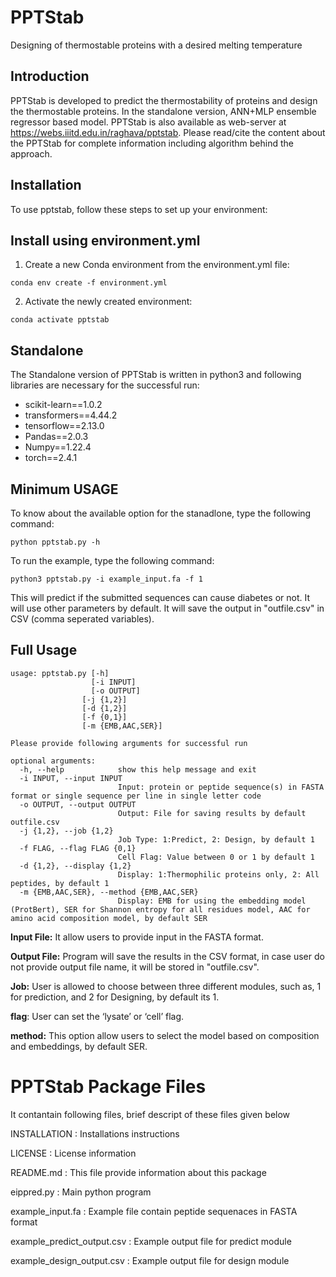 # **PPTStab**
Designing of thermostable proteins with a desired melting temperature
## Introduction
PPTStab is developed to predict the thermostability of proteins and design the thermostable proteins. In the standalone version, ANN+MLP ensemble regressor based model.
PPTStab is also available as web-server at https://webs.iiitd.edu.in/raghava/pptstab. Please read/cite the content about the PPTStab for complete information including algorithm behind the approach.

## Installation
To use pptstab, follow these steps to set up your environment:

## Install using environment.yml

1. Create a new Conda environment from the environment.yml file:

```
conda env create -f environment.yml
```
2. Activate the newly created environment:
```
conda activate pptstab
```

## Standalone
The Standalone version of PPTStab is written in python3 and following libraries are necessary for the successful run:
- scikit-learn==1.0.2
- transformers==4.44.2
- tensorflow==2.13.0
- Pandas==2.0.3
- Numpy==1.22.4
- torch==2.4.1

## Minimum USAGE
To know about the available option for the stanadlone, type the following command:
```
python pptstab.py -h
```
To run the example, type the following command:
```
python3 pptstab.py -i example_input.fa -f 1
```
This will predict if the submitted sequences can cause diabetes or not. It will use other parameters by default. It will save the output in "outfile.csv" in CSV (comma seperated variables).

## Full Usage
```
usage: pptstab.py [-h] 
                  [-i INPUT]
                  [-o OUTPUT]
                [-j {1,2}]
                [-d {1,2}]
    	        [-f {0,1}]
                [-m {EMB,AAC,SER}]

```
```
Please provide following arguments for successful run

optional arguments:
  -h, --help            show this help message and exit
  -i INPUT, --input INPUT
                        Input: protein or peptide sequence(s) in FASTA format or single sequence per line in single letter code
  -o OUTPUT, --output OUTPUT
                        Output: File for saving results by default outfile.csv
  -j {1,2}, --job {1,2}
                        Job Type: 1:Predict, 2: Design, by default 1
  -f FLAG, --flag FLAG {0,1} 
                        Cell Flag: Value between 0 or 1 by default 1
  -d {1,2}, --display {1,2}
                        Display: 1:Thermophilic proteins only, 2: All peptides, by default 1
  -m {EMB,AAC,SER}, --method {EMB,AAC,SER}
                        Display: EMB for using the embedding model (ProtBert), SER for Shannon entropy for all residues model, AAC for amino acid composition model, by default SER

```

**Input File:** It allow users to provide input in the FASTA format.

**Output File:** Program will save the results in the CSV format, in case user do not provide output file name, it will be stored in "outfile.csv".

**Job:** User is allowed to choose between three different modules, such as, 1 for prediction, and 2 for Designing, by default its 1.

**flag**: User can set the ‘lysate’ or ‘cell’ flag.

**method:** This option allow users to select the model based on composition and embeddings, by default SER.

PPTStab Package Files
=======================
It contantain following files, brief descript of these files given below

INSTALLATION                    : Installations instructions

LICENSE                         : License information

README.md                       : This file provide information about this package

eippred.py                      : Main python program

example_input.fa                : Example file contain peptide sequenaces in FASTA format

example_predict_output.csv      : Example output file for predict module

example_design_output.csv       : Example output file for design module
